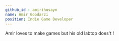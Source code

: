 ```yaml
---
github_id : amirihusayn
name: Amir Goodarzi
position: Indie Game Developer
---
```


Amir loves to make games but his old labtop does't ! 